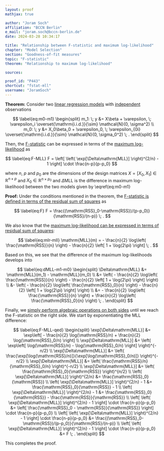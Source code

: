 ```yaml
---
layout: proof
mathjax: true

author: "Joram Soch"
affiliation: "BCCN Berlin"
e_mail: "joram.soch@bccn-berlin.de"
date: 2024-03-28 10:34:17

title: "Relationship between F-statistic and maximum log-likelihood"
chapter: "Model Selection"
section: "Goodness-of-fit measures"
topic: "F-statistic"
theorem: "Relationship to maximum log-likelihood"

sources:

proof_id: "P443"
shortcut: "fstat-mll"
username: "JoramSoch"
---
```



**Theorem:** Consider two [linear regression models](/D/mlr) with [independent](/D/ind) observations

$$ \label{eq:m0-m1}
\begin{split}
m_1: \; y &= X\beta + \varepsilon, \; \varepsilon_i \overset{\mathrm{i.i.d.}}{\sim} \mathcal{N}(0, \sigma^2) \\
m_0: \; y &= X_0\beta_0 + \varepsilon_0, \; \varepsilon_{0i} \overset{\mathrm{i.i.d.}}{\sim} \mathcal{N}(0, \sigma_0^2) \; .
\end{split}
$$

Then, the [F-statistic](/D/fstat) can be expressed in terms of the [maximum log-likelihood](/D/mll) as

$$ \label{eq:F-MLL}
F = \left[ \left( \exp[\Delta\mathrm{MLL}] \right)^{2/n} - 1 \right] \cdot \frac{n-p}{p-p_0}
$$

where $n$, $p$ and $p_0$ are the dimensions of the design matrices $X = \left[ X_0, X_1 \right] \in \mathbb{R}^{n \times p}$ and $X_0 \in \mathbb{R}^{n \times p_0}$ and $\Delta\mathrm{MLL}$ is the difference in maximum log-likelihood between the two models given by \eqref{eq:m0-m1}


**Proof:** Under the conditions mentioned in the theorem, the [F-statistic is defined in terms of the residual sum of squares](/D/fstat) as

$$ \label{eq:F}
F = \frac{(\mathrm{RSS}_0-\mathrm{RSS})/(p-p_0)}{\mathrm{RSS}/(n-p)} \; .
$$

We also know that the [maximum log-likelihood can be expressed in terms of residual sum of squares](/P/mlr-mll):

$$ \label{eq:mlr-mll}
\mathrm{MLL}(m) = - \frac{n}{2} \log\left( \frac{\mathrm{RSS}}{n} \right) - \frac{n}{2} \left[ 1 + \log(2\pi) \right] \; .
$$

Based on this, we see that the difference of the maximum log-likelihoods develops into

$$ \label{eq:dMLL-m1-m0}
\begin{split}
\Delta\mathrm{MLL}
&= \mathrm{MLL}(m_1) - \mathrm{MLL}(m_0) \\
&= \left( - \frac{n}{2} \log\left( \frac{\mathrm{RSS}}{n} \right) - \frac{n}{2} \left[ 1 + \log(2\pi) \right] \right) \\
&- \left( - \frac{n}{2} \log\left( \frac{\mathrm{RSS}_0}{n} \right) - \frac{n}{2} \left[ 1 + \log(2\pi) \right] \right) \\
&= - \frac{n}{2} \log\left( \frac{\mathrm{RSS}}{n} \right) + \frac{n}{2} \log\left( \frac{\mathrm{RSS}_0}{n} \right) \; .
\end{split}
$$

Finally, we [simply perform algebraic operations on both sides](/P/rsq-mll) until we reach the F-statistic on the right side. We start by exponentiating the MLL difference:

$$ \label{eq:F-MLL-qed}
\begin{split}
\exp[\Delta\mathrm{MLL}]
&= \exp\left[ - \frac{n}{2} \log(\mathrm{RSS}/n) + \frac{n}{2} \log(\mathrm{RSS}_0/n) \right] \\
\exp[\Delta\mathrm{MLL}]
&= \left( \exp\left[ \log(\mathrm{RSS}/n) - \log(\mathrm{RSS}_0/n) \right] \right)^{-n/2} \\
\exp[\Delta\mathrm{MLL}]
&= \left( \frac{\exp[\log(\mathrm{RSS}/n)]}{\exp[\log(\mathrm{RSS}_0/n)]} \right)^{-n/2} \\
\exp[\Delta\mathrm{MLL}]
&= \left( \frac{\mathrm{RSS}/n}{\mathrm{RSS}_0/n} \right)^{-n/2} \\
\exp[\Delta\mathrm{MLL}]
&= \left( \frac{\mathrm{RSS}_0}{\mathrm{RSS}} \right)^{n/2} \\
\left( \exp[\Delta\mathrm{MLL}] \right)^{2/n}
&= \frac{\mathrm{RSS}_0}{\mathrm{RSS}} \\
\left( \exp[\Delta\mathrm{MLL}] \right)^{2/n} - 1
&= \frac{\mathrm{RSS}_0}{\mathrm{RSS}} - 1 \\
\left( \exp[\Delta\mathrm{MLL}] \right)^{2/n} - 1
&= \frac{\mathrm{RSS}_0}{\mathrm{RSS}} - \frac{\mathrm{RSS}}{\mathrm{RSS}} \\
\left[ \left( \exp[\Delta\mathrm{MLL}] \right)^{2/n} - 1 \right] \cdot \frac{n-p}{p-p_0}
&= \left[ \frac{\mathrm{RSS}_0 - \mathrm{RSS}}{\mathrm{RSS}} \right] \cdot \frac{n-p}{p-p_0} \\
\left[ \left( \exp[\Delta\mathrm{MLL}] \right)^{2/n} - 1 \right] \cdot \frac{n-p}{p-p_0}
&= \frac{(\mathrm{RSS}_0-\mathrm{RSS})/(p-p_0)}{\mathrm{RSS}/(n-p)} \\
\left[ \left( \exp[\Delta\mathrm{MLL}] \right)^{2/n} - 1 \right] \cdot \frac{n-p}{p-p_0}
&= F \; .
\end{split}
$$

This completes the proof.